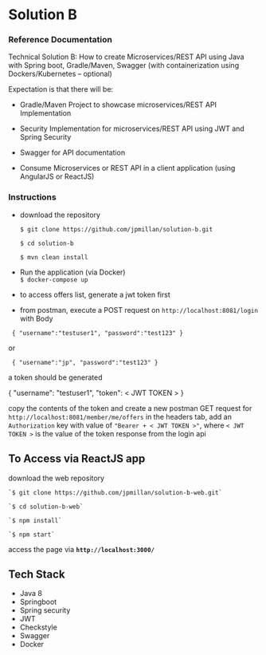 

# Solution B

### Reference Documentation

Technical Solution B: How to create Microservices/REST API using Java with Spring boot, Gradle/Maven, Swagger (with containerization using Dockers/Kubernetes – optional)

Expectation is that there will be:

- Gradle/Maven Project to showcase microservices/REST API Implementation

- Security Implementation for microservices/REST API using JWT and Spring Security

- Swagger for API documentation

- Consume Microservices or REST API in a client application (using AngularJS or ReactJS)


### Instructions

- download the repository

    `$ git clone https://github.com/jpmillan/solution-b.git`
    
    `$ cd solution-b`
    
    `$ mvn clean install`

- Run the application (via Docker)    
    `$ docker-compose up`

- to access offers list, generate a jwt token first
- from postman, 
  execute a POST request on `http://localhost:8081/login`
with Body 

 ` {
        "username":"testuser1",
        "password":"test123"
    }`  

or 

 ` {
        "username":"jp",
        "password":"test123"
    }`  


a token should be generated

{
    "username": "testuser1",
    "token": < JWT TOKEN >
}

copy the contents of the token and create a new postman GET request for `http://localhost:8081/member/me/offers`
in the headers tab, add an `Authorization` key with value of `"Bearer + < JWT TOKEN >"`, where `< JWT TOKEN >` is the value of the token response from the login api


## To Access via ReactJS app

 download the web repository

    `$ git clone https://github.com/jpmillan/solution-b-web.git`
    
    `$ cd solution-b-web`
	
	`$ npm install`
	
	`$ npm start`

access the page via  **`http://localhost:3000/`**

## Tech Stack

- Java 8
- Springboot
- Spring security
- JWT
- Checkstyle
- Swagger
- Docker
